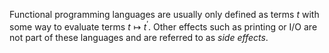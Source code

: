 Functional programming languages are usually only defined as terms $t$ with some way to evaluate terms $t\mapsto t^{\prime}$. 
Other effects such as printing or I/O are not part of these languages and are referred to as *side effects*.